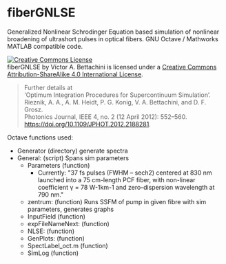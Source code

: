 # fiberGNLSE

Generalized Nonlinear Schrodinger Equation based simulation of nonlinear broadening of ultrashort pulses in optical fibers.
GNU Octave / Mathworks MATLAB compatible code.

<a rel="license" href="http://creativecommons.org/licenses/by-sa/4.0/"><img alt="Creative Commons License" style="border-width:0" src="https://i.creativecommons.org/l/by-sa/4.0/88x31.png" /></a><br /><span xmlns:dct="http://purl.org/dc/terms/" property="dct:title">fiberGNLSE</span> by <span xmlns:cc="http://creativecommons.org/ns#" property="cc:attributionName">Víctor A. Bettachini</span> is licensed under a <a rel="license" href="http://creativecommons.org/licenses/by-sa/4.0/">Creative Commons Attribution-ShareAlike 4.0 International License</a>.

> Further details at  
> ‘Optimum Integration Procedures for Supercontinuum Simulation’.  
> Rieznik, A. A., A. M. Heidt, P. G. Konig, V. A. Bettachini, and D. F. Grosz.  
> Photonics Journal, IEEE 4, no. 2 (12 April 2012): 552–560.  
> https://doi.org/10.1109/JPHOT.2012.2188281.

Octave functions used:
- Generator (directory) generate spectra
- General: (script) Spans sim parameters
	- Parameters (function)	
		- Currently: "37 fs pulses (FWHM – sech2) centered at 830 nm launched into a 75 cm-length PCF fiber, with non-linear coefficient γ = 78 W-1km-1 and zero-dispersion wavelength at 790 nm."
	- zentrum: (function) Runs SSFM of pump in given fibre with sim parameters, generates graphs
	- InputField (function)	
	- expFileNameNext: (function)
	- NLSE: (function)
	- GenPlots: (function)
	- SpectLabel_oct.m (function)
	- SimLog (function)

